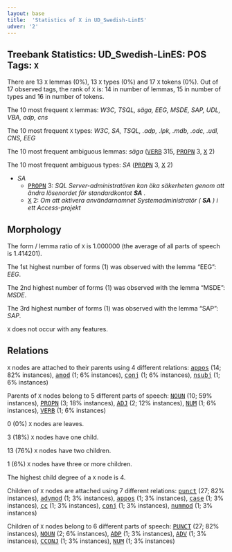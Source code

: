 ```yaml
---
layout: base
title:  'Statistics of X in UD_Swedish-LinES'
udver: '2'
---
```


## Treebank Statistics: UD_Swedish-LinES: POS Tags: `X`

There are 13 `X` lemmas (0%), 13 `X` types (0%) and 17 `X` tokens (0%).
Out of 17 observed tags, the rank of `X` is: 14 in number of lemmas, 15 in number of types and 16 in number of tokens.

The 10 most frequent `X` lemmas: <em>W3C, TSQL, säga, EEG, MSDE, SAP, UDL, VBA, adp, cns</em>

The 10 most frequent `X` types:  <em>W3C, SA, TSQL, .adp, .lpk, .mdb, .odc, .udl, CNS, EEG</em>

The 10 most frequent ambiguous lemmas: <em>säga</em> (<tt><a href="sv_lines-pos-VERB.html">VERB</a></tt> 315, <tt><a href="sv_lines-pos-PROPN.html">PROPN</a></tt> 3, <tt><a href="sv_lines-pos-X.html">X</a></tt> 2)

The 10 most frequent ambiguous types:  <em>SA</em> (<tt><a href="sv_lines-pos-PROPN.html">PROPN</a></tt> 3, <tt><a href="sv_lines-pos-X.html">X</a></tt> 2)


* <em>SA</em>
  * <tt><a href="sv_lines-pos-PROPN.html">PROPN</a></tt> 3: <em>SQL Server-administratören kan öka säkerheten genom att ändra lösenordet för standardkontot <b>SA</b> .</em>
  * <tt><a href="sv_lines-pos-X.html">X</a></tt> 2: <em>Om att aktivera användarnamnet Systemadministratör ( <b>SA</b> ) i ett Access-projekt</em>

## Morphology

The form / lemma ratio of `X` is 1.000000 (the average of all parts of speech is 1.414201).

The 1st highest number of forms (1) was observed with the lemma “EEG”: <em>EEG</em>.

The 2nd highest number of forms (1) was observed with the lemma “MSDE”: <em>MSDE</em>.

The 3rd highest number of forms (1) was observed with the lemma “SAP”: <em>SAP</em>.

`X` does not occur with any features.


## Relations

`X` nodes are attached to their parents using 4 different relations: <tt><a href="sv_lines-dep-appos.html">appos</a></tt> (14; 82% instances), <tt><a href="sv_lines-dep-amod.html">amod</a></tt> (1; 6% instances), <tt><a href="sv_lines-dep-conj.html">conj</a></tt> (1; 6% instances), <tt><a href="sv_lines-dep-nsubj.html">nsubj</a></tt> (1; 6% instances)

Parents of `X` nodes belong to 5 different parts of speech: <tt><a href="sv_lines-pos-NOUN.html">NOUN</a></tt> (10; 59% instances), <tt><a href="sv_lines-pos-PROPN.html">PROPN</a></tt> (3; 18% instances), <tt><a href="sv_lines-pos-ADJ.html">ADJ</a></tt> (2; 12% instances), <tt><a href="sv_lines-pos-NUM.html">NUM</a></tt> (1; 6% instances), <tt><a href="sv_lines-pos-VERB.html">VERB</a></tt> (1; 6% instances)

0 (0%) `X` nodes are leaves.

3 (18%) `X` nodes have one child.

13 (76%) `X` nodes have two children.

1 (6%) `X` nodes have three or more children.

The highest child degree of a `X` node is 4.

Children of `X` nodes are attached using 7 different relations: <tt><a href="sv_lines-dep-punct.html">punct</a></tt> (27; 82% instances), <tt><a href="sv_lines-dep-advmod.html">advmod</a></tt> (1; 3% instances), <tt><a href="sv_lines-dep-appos.html">appos</a></tt> (1; 3% instances), <tt><a href="sv_lines-dep-case.html">case</a></tt> (1; 3% instances), <tt><a href="sv_lines-dep-cc.html">cc</a></tt> (1; 3% instances), <tt><a href="sv_lines-dep-conj.html">conj</a></tt> (1; 3% instances), <tt><a href="sv_lines-dep-nummod.html">nummod</a></tt> (1; 3% instances)

Children of `X` nodes belong to 6 different parts of speech: <tt><a href="sv_lines-pos-PUNCT.html">PUNCT</a></tt> (27; 82% instances), <tt><a href="sv_lines-pos-NOUN.html">NOUN</a></tt> (2; 6% instances), <tt><a href="sv_lines-pos-ADP.html">ADP</a></tt> (1; 3% instances), <tt><a href="sv_lines-pos-ADV.html">ADV</a></tt> (1; 3% instances), <tt><a href="sv_lines-pos-CCONJ.html">CCONJ</a></tt> (1; 3% instances), <tt><a href="sv_lines-pos-NUM.html">NUM</a></tt> (1; 3% instances)

